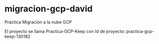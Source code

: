 # migracion-gcp-david
Práctica Migración a la nube GCP

El proyecto se llama Practica-GCP-Keep con Id de proyecto: practica-gcp-keep-130182
